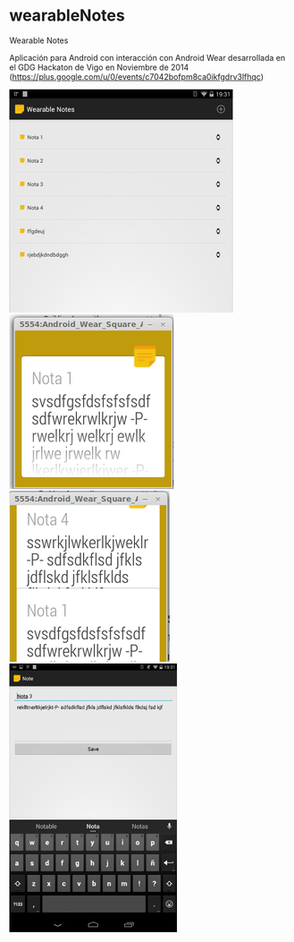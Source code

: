 wearableNotes
=============

Wearable Notes

Aplicación para Android con interacción con Android Wear desarrollada en el GDG Hackaton de Vigo en Noviembre de 2014
(https://plus.google.com/u/0/events/c7042bofpm8ca0ikfgdrv3lfhqc)

![alt text](https://raw.githubusercontent.com/tonimc/wearableNotes/master/screenshots/screen1.png "screen")
![alt text](https://raw.githubusercontent.com/tonimc/wearableNotes/master/screenshots/notification1.png "screen")
![alt text](https://raw.githubusercontent.com/tonimc/wearableNotes/master/screenshots/notification2.png "screen")
![alt text](https://raw.githubusercontent.com/tonimc/wearableNotes/master/screenshots/screen2.png "screen")

